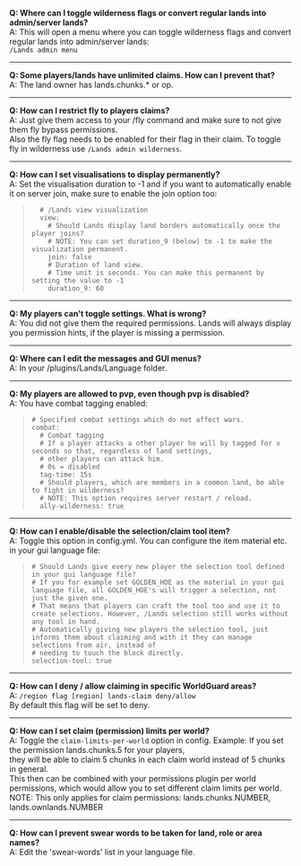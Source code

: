 **Q: Where can I toggle wilderness flags or convert regular lands into admin/server lands?**\
A: This will open a menu where you can toggle wilderness flags and convert regular lands into admin/server lands:\
`/Lands admin menu`

***

**Q: Some players/lands have unlimited claims. How can I prevent that?**\
A: The land owner has lands.chunks.* or op.

***

**Q: How can I restrict fly to players claims?**\
A: Just give them access to your /fly command and make sure to not give them fly bypass permissions.\
Also the fly flag needs to be enabled for their flag in their claim. To toggle fly in wilderness use `/Lands admin wilderness`.

***

**Q: How can I set visualisations to display permanently?**\
A: Set the visualisation duration to -1 and if you want to automatically enable it on server join, make sure to enable the join option too:
> ```
>   # /Lands view visualization
>   view:
>     # Should Lands display land borders automatically once the player joins?
>     # NOTE: You can set duration_9 (below) to -1 to make the visualization permanent.
>     join: false
>     # Duration of land view.
>     # Time unit is seconds. You can make this permanent by setting the value to -1
>     duration_9: 60
> ```


***

**Q: My players can't toggle settings. What is wrong?**\
A: You did not give them the required permissions. Lands will always display you permission hints, if the player is missing  a permission.


***

**Q: Where can I edit the messages and GUI menus?**\
A: In your /plugins/Lands/Language folder.

***

**Q: My players are allowed to pvp, even though pvp is disabled?**\
A: You have combat tagging enabled:
>   ```
>   # Specified combat settings which do not affect wars.
>   combat:
>     # Combat tagging
>     # If a player attacks a other player he will by tagged for x seconds so that, regardless of land settings,
>     # other players can attack him.
>     # 0s = disabled
>     tag-time: 15s
>     # Should players, which are members in a common land, be able to fight in wilderness?
>     # NOTE: This option requires server restart / reload.
>     ally-wilderness: true
>   ```

***

**Q: How can I enable/disable the selection/claim tool item?**\
A: Toggle this option in config.yml. You can configure the item material etc. in your gui language file:
>    ```
>    # Should Lands give every new player the selection tool defined in your gui language file?
>    # If you for example set GOLDEN_HOE as the material in your gui language file, all GOLDEN_HOE's will trigger a selection, not just the given one.
>    # That means that players can craft the tool too and use it to create selections. However, /Lands selection still works without any tool in hand.
>    # Automatically giving new players the selection tool, just informs them about claiming and with it they can manage selections from air, instead of 
>    # needing to touch the block directly.
>    selection-tool: true
>    ```

***

**Q: How can I deny / allow claiming in specific WorldGuard areas?**\
A: `/region flag [region] lands-claim deny/allow`\
By default this flag will be set to deny.

***

**Q: How can I set claim (permission) limits per world?**\
A: Toggle the `claim-limits-per-world` option in config.
Example: If you set the permission lands.chunks.5 for your players,\
they will be able to claim 5 chunks in each claim world instead of 5 chunks in general.\
This then can be combined with your permissions plugin per world permissions, which would allow you to set different claim limits per world.\
NOTE: This only applies for claim permissions: lands.chunks.NUMBER, lands.ownlands.NUMBER

***

**Q: How can I prevent swear words to be taken for land, role or area names?**\
A: Edit the 'swear-words' list in your language file.
